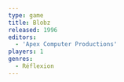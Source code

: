 ```yaml
---
type: game
title: Blobz
released: 1996
editors: 
  - 'Apex Computer Productions'
players: 1
genres:
  - Réflexion
---
```

